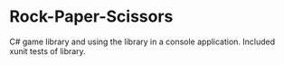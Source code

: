 # Rock-Paper-Scissors
C# game library and using the library in a console application. Included xunit tests of library.
